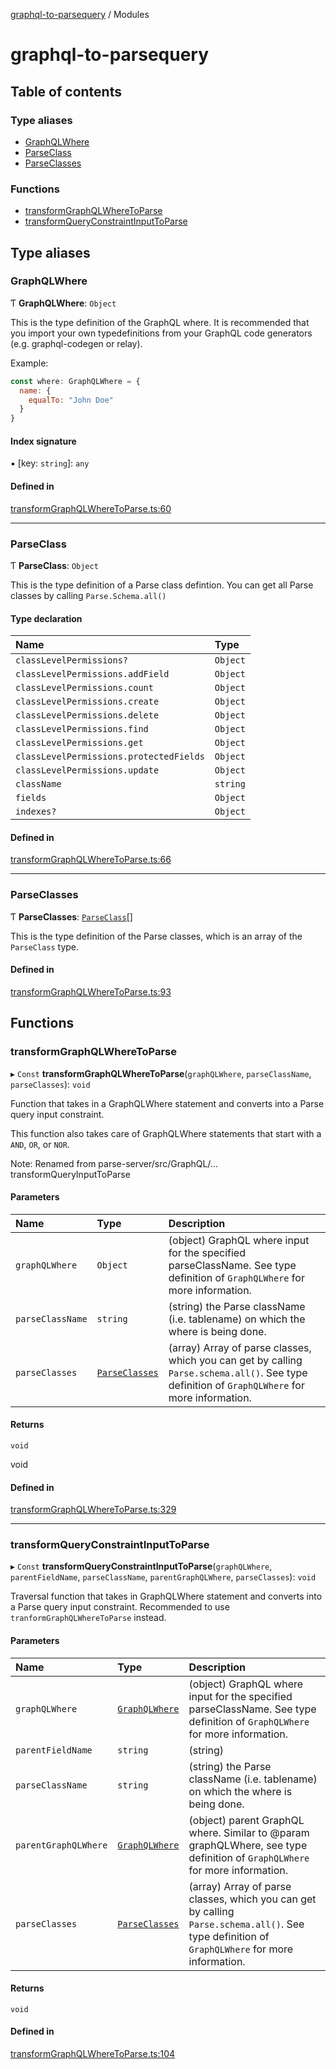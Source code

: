[graphql-to-parsequery](README.md) / Modules

# graphql-to-parsequery

## Table of contents

### Type aliases

- [GraphQLWhere](modules.md#graphqlwhere)
- [ParseClass](modules.md#parseclass)
- [ParseClasses](modules.md#parseclasses)

### Functions

- [transformGraphQLWhereToParse](modules.md#transformgraphqlwheretoparse)
- [transformQueryConstraintInputToParse](modules.md#transformqueryconstraintinputtoparse)

## Type aliases

### GraphQLWhere

Ƭ **GraphQLWhere**: `Object`

This is the type definition of the GraphQL where.
It is recommended that you import your own typedefinitions from your GraphQL code generators (e.g. graphql-codegen or relay).

Example:
```js
const where: GraphQLWhere = {
  name: {
    equalTo: "John Doe"
  }
}
```

#### Index signature

▪ [key: `string`]: `any`

#### Defined in

[transformGraphQLWhereToParse.ts:60](https://github.com/richardguerre/graphql-to-parsequery/blob/af7caff/src/transformGraphQLWhereToParse.ts#L60)

___

### ParseClass

Ƭ **ParseClass**: `Object`

This is the type definition of a Parse class defintion.
You can get all Parse classes by calling `Parse.Schema.all()`

#### Type declaration

| Name | Type |
| :------ | :------ |
| `classLevelPermissions?` | `Object` |
| `classLevelPermissions.addField` | `Object` |
| `classLevelPermissions.count` | `Object` |
| `classLevelPermissions.create` | `Object` |
| `classLevelPermissions.delete` | `Object` |
| `classLevelPermissions.find` | `Object` |
| `classLevelPermissions.get` | `Object` |
| `classLevelPermissions.protectedFields` | `Object` |
| `classLevelPermissions.update` | `Object` |
| `className` | `string` |
| `fields` | `Object` |
| `indexes?` | `Object` |

#### Defined in

[transformGraphQLWhereToParse.ts:66](https://github.com/richardguerre/graphql-to-parsequery/blob/af7caff/src/transformGraphQLWhereToParse.ts#L66)

___

### ParseClasses

Ƭ **ParseClasses**: [`ParseClass`](modules.md#parseclass)[]

This is the type definition of the Parse classes, which is an array of the `ParseClass` type.

#### Defined in

[transformGraphQLWhereToParse.ts:93](https://github.com/richardguerre/graphql-to-parsequery/blob/af7caff/src/transformGraphQLWhereToParse.ts#L93)

## Functions

### transformGraphQLWhereToParse

▸ `Const` **transformGraphQLWhereToParse**(`graphQLWhere`, `parseClassName`, `parseClasses`): `void`

Function that takes in a GraphQLWhere statement and converts into a Parse query input constraint.

This function also takes care of GraphQLWhere statements that start with a `AND`, `OR`, or `NOR`.

Note: Renamed from parse-server/src/GraphQL/... transformQueryInputToParse

#### Parameters

| Name | Type | Description |
| :------ | :------ | :------ |
| `graphQLWhere` | `Object` | (object) GraphQL where input for the specified parseClassName. See type definition of `GraphQLWhere` for more information. |
| `parseClassName` | `string` | (string) the Parse className (i.e. tablename) on which the where is being done. |
| `parseClasses` | [`ParseClasses`](modules.md#parseclasses) | (array) Array of parse classes, which you can get by calling `Parse.schema.all()`. See type definition of `GraphQLWhere` for more information. |

#### Returns

`void`

void

#### Defined in

[transformGraphQLWhereToParse.ts:329](https://github.com/richardguerre/graphql-to-parsequery/blob/af7caff/src/transformGraphQLWhereToParse.ts#L329)

___

### transformQueryConstraintInputToParse

▸ `Const` **transformQueryConstraintInputToParse**(`graphQLWhere`, `parentFieldName`, `parseClassName`, `parentGraphQLWhere`, `parseClasses`): `void`

Traversal function that takes in GraphQLWhere statement and converts into a Parse query input constraint. Recommended to use `tranformGraphQLWhereToParse` instead.

#### Parameters

| Name | Type | Description |
| :------ | :------ | :------ |
| `graphQLWhere` | [`GraphQLWhere`](modules.md#graphqlwhere) | (object) GraphQL where input for the specified parseClassName. See type definition of `GraphQLWhere` for more information. |
| `parentFieldName` | `string` | (string) |
| `parseClassName` | `string` | (string) the Parse className (i.e. tablename) on which the where is being done. |
| `parentGraphQLWhere` | [`GraphQLWhere`](modules.md#graphqlwhere) | (object) parent GraphQL where. Similar to @param graphQLWhere, see type definition of `GraphQLWhere` for more information. |
| `parseClasses` | [`ParseClasses`](modules.md#parseclasses) | (array) Array of parse classes, which you can get by calling `Parse.schema.all()`. See type definition of `GraphQLWhere` for more information. |

#### Returns

`void`

#### Defined in

[transformGraphQLWhereToParse.ts:104](https://github.com/richardguerre/graphql-to-parsequery/blob/af7caff/src/transformGraphQLWhereToParse.ts#L104)
